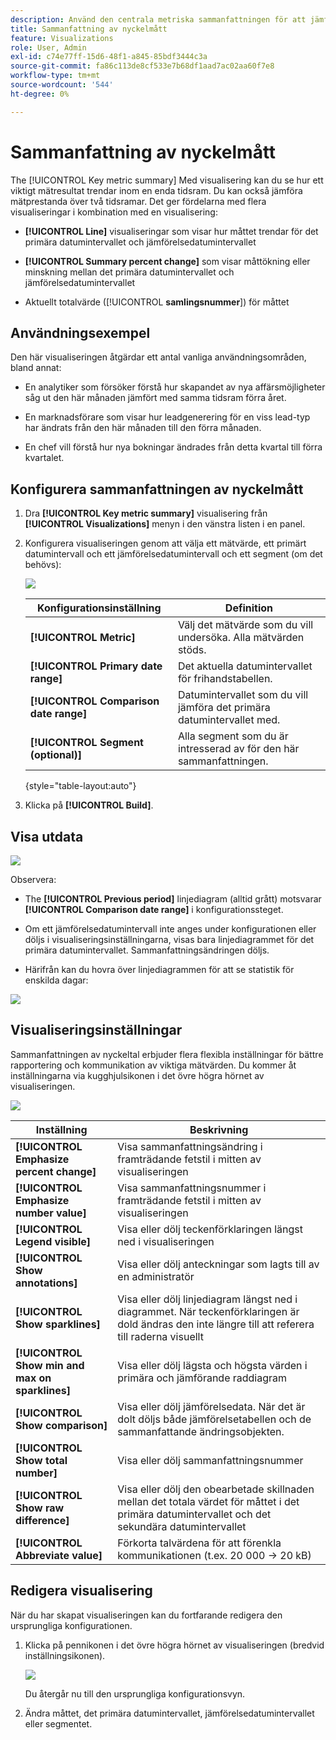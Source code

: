 ```yaml
---
description: Använd den centrala metriska sammanfattningen för att jämföra mätprestanda för två tidslinjer.
title: Sammanfattning av nyckelmått
feature: Visualizations
role: User, Admin
exl-id: c74e77ff-15d6-48f1-a845-85bdf3444c3a
source-git-commit: fa86c113de8cf533e7b68df1aad7ac02aa60f7e8
workflow-type: tm+mt
source-wordcount: '544'
ht-degree: 0%

---
```


# Sammanfattning av nyckelmått

The [!UICONTROL Key metric summary] Med visualisering kan du se hur ett viktigt mätresultat trendar inom en enda tidsram. Du kan också jämföra mätprestanda över två tidsramar. Det ger fördelarna med flera visualiseringar i kombination med en visualisering:

* **[!UICONTROL Line]** visualiseringar som visar hur måttet trendar för det primära datumintervallet och jämförelsedatumintervallet

* **[!UICONTROL Summary percent change]** som visar måttökning eller minskning mellan det primära datumintervallet och jämförelsedatumintervallet

* Aktuellt totalvärde ([!UICONTROL **samlingsnummer**]) för måttet

## Användningsexempel

Den här visualiseringen åtgärdar ett antal vanliga användningsområden, bland annat:

* En analytiker som försöker förstå hur skapandet av nya affärsmöjligheter såg ut den här månaden jämfört med samma tidsram förra året.

* En marknadsförare som visar hur leadgenerering för en viss lead-typ har ändrats från den här månaden till den förra månaden.

* En chef vill förstå hur nya bokningar ändrades från detta kvartal till förra kvartalet.

## Konfigurera sammanfattningen av nyckelmått

1. Dra **[!UICONTROL Key metric summary]** visualisering från **[!UICONTROL Visualizations]** menyn i den vänstra listen i en panel.

1. Konfigurera visualiseringen genom att välja ett mätvärde, ett primärt datumintervall och ett jämförelsedatumintervall och ett segment (om det behövs):

   ![](assets/key-metric-config.png)

   | Konfigurationsinställning | Definition |
   | --- | --- |
   | **[!UICONTROL Metric]** | Välj det mätvärde som du vill undersöka. Alla mätvärden stöds. |
   | **[!UICONTROL Primary date range]** | Det aktuella datumintervallet för frihandstabellen. |
   | **[!UICONTROL Comparison date range]** | Datumintervallet som du vill jämföra det primära datumintervallet med. |
   | **[!UICONTROL Segment (optional)]** | Alla segment som du är intresserad av för den här sammanfattningen. |

   {style=&quot;table-layout:auto&quot;}

1. Klicka på **[!UICONTROL Build]**.

## Visa utdata

![](assets/key-metric-output.png)

Observera:

* The **[!UICONTROL Previous period]** linjediagram (alltid grått) motsvarar **[!UICONTROL Comparison date range]** i konfigurationssteget.

* Om ett jämförelsedatumintervall inte anges under konfigurationen eller döljs i visualiseringsinställningarna, visas bara linjediagrammet för det primära datumintervallet. Sammanfattningsändringen döljs.

* Härifrån kan du hovra över linjediagrammen för att se statistik för enskilda dagar:

![](assets/key-metric-output2.png)

## Visualiseringsinställningar

Sammanfattningen av nyckeltal erbjuder flera flexibla inställningar för bättre rapportering och kommunikation av viktiga mätvärden. Du kommer åt inställningarna via kugghjulsikonen i det övre högra hörnet av visualiseringen.

![](assets/key-metric-settings.png)

| Inställning | Beskrivning |
| --- | --- |
| **[!UICONTROL Emphasize percent change]** | Visa sammanfattningsändring i framträdande fetstil i mitten av visualiseringen |
| **[!UICONTROL Emphasize number value]** | Visa sammanfattningsnummer i framträdande fetstil i mitten av visualiseringen |
| **[!UICONTROL Legend visible]** | Visa eller dölj teckenförklaringen längst ned i visualiseringen |
| **[!UICONTROL Show annotations]** | Visa eller dölj anteckningar som lagts till av en administratör |
| **[!UICONTROL Show sparklines]** | Visa eller dölj linjediagram längst ned i diagrammet. När teckenförklaringen är dold ändras den inte längre till att referera till raderna visuellt |
| **[!UICONTROL Show min and max on sparklines]** | Visa eller dölj lägsta och högsta värden i primära och jämförande raddiagram |
| **[!UICONTROL Show comparison]** | Visa eller dölj jämförelsedata. När det är dolt döljs både jämförelsetabellen och de sammanfattande ändringsobjekten. |
| **[!UICONTROL Show total number]** | Visa eller dölj sammanfattningsnummer |
| **[!UICONTROL Show raw difference]** | Visa eller dölj den obearbetade skillnaden mellan det totala värdet för måttet i det primära datumintervallet och det sekundära datumintervallet |
| **[!UICONTROL Abbreviate value]** | Förkorta talvärdena för att förenkla kommunikationen (t.ex. 20 000 -> 20 kB) |

## Redigera visualisering

När du har skapat visualiseringen kan du fortfarande redigera den ursprungliga konfigurationen.

1. Klicka på pennikonen i det övre högra hörnet av visualiseringen (bredvid inställningsikonen).

   ![](assets/edit-icon.png)

   Du återgår nu till den ursprungliga konfigurationsvyn.

1. Ändra måttet, det primära datumintervallet, jämförelsedatumintervallet eller segmentet.
